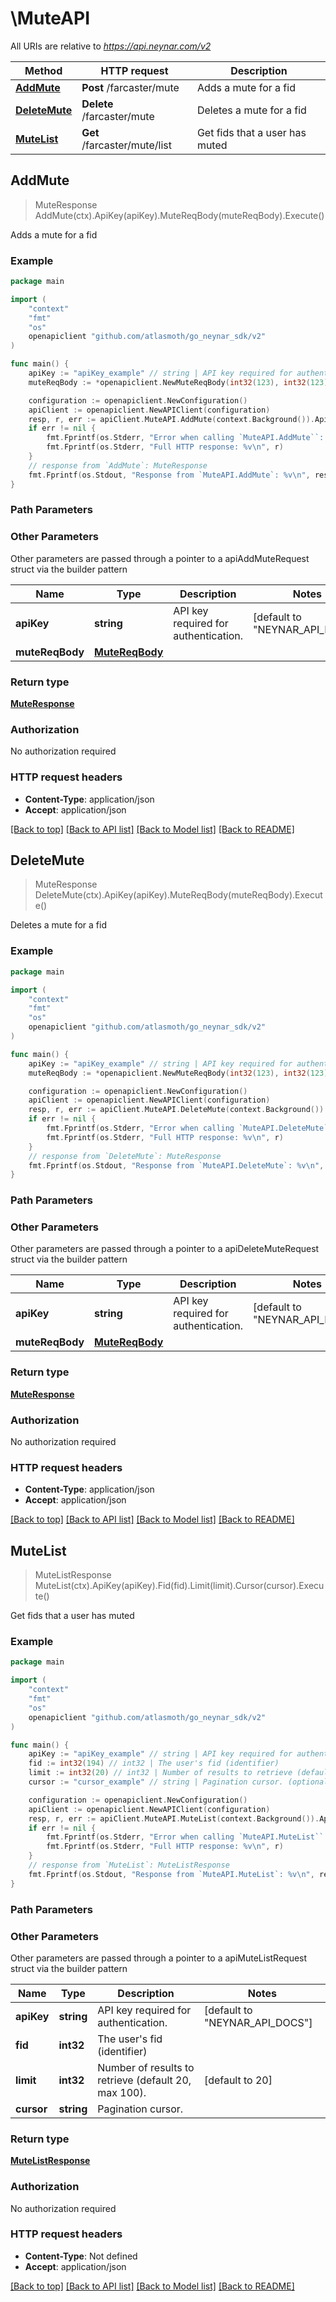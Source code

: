 # \MuteAPI

All URIs are relative to *https://api.neynar.com/v2*

| Method                                  | HTTP request                 | Description                    |
| --------------------------------------- | ---------------------------- | ------------------------------ |
| [**AddMute**](MuteAPI.md#AddMute)       | **Post** /farcaster/mute     | Adds a mute for a fid          |
| [**DeleteMute**](MuteAPI.md#DeleteMute) | **Delete** /farcaster/mute   | Deletes a mute for a fid       |
| [**MuteList**](MuteAPI.md#MuteList)     | **Get** /farcaster/mute/list | Get fids that a user has muted |

## AddMute

> MuteResponse AddMute(ctx).ApiKey(apiKey).MuteReqBody(muteReqBody).Execute()

Adds a mute for a fid

### Example

```go
package main

import (
	"context"
	"fmt"
	"os"
	openapiclient "github.com/atlasmoth/go_neynar_sdk/v2"
)

func main() {
	apiKey := "apiKey_example" // string | API key required for authentication. (default to "NEYNAR_API_DOCS")
	muteReqBody := *openapiclient.NewMuteReqBody(int32(123), int32(123)) // MuteReqBody |

	configuration := openapiclient.NewConfiguration()
	apiClient := openapiclient.NewAPIClient(configuration)
	resp, r, err := apiClient.MuteAPI.AddMute(context.Background()).ApiKey(apiKey).MuteReqBody(muteReqBody).Execute()
	if err != nil {
		fmt.Fprintf(os.Stderr, "Error when calling `MuteAPI.AddMute``: %v\n", err)
		fmt.Fprintf(os.Stderr, "Full HTTP response: %v\n", r)
	}
	// response from `AddMute`: MuteResponse
	fmt.Fprintf(os.Stdout, "Response from `MuteAPI.AddMute`: %v\n", resp)
}
```

### Path Parameters

### Other Parameters

Other parameters are passed through a pointer to a apiAddMuteRequest struct via the builder pattern

| Name            | Type                              | Description                          | Notes                                    |
| --------------- | --------------------------------- | ------------------------------------ | ---------------------------------------- |
| **apiKey**      | **string**                        | API key required for authentication. | [default to &quot;NEYNAR_API_DOCS&quot;] |
| **muteReqBody** | [**MuteReqBody**](MuteReqBody.md) |                                      |

### Return type

[**MuteResponse**](MuteResponse.md)

### Authorization

No authorization required

### HTTP request headers

- **Content-Type**: application/json
- **Accept**: application/json

[[Back to top]](#) [[Back to API list]](../README.md#documentation-for-api-endpoints)
[[Back to Model list]](../README.md#documentation-for-models)
[[Back to README]](../README.md)

## DeleteMute

> MuteResponse DeleteMute(ctx).ApiKey(apiKey).MuteReqBody(muteReqBody).Execute()

Deletes a mute for a fid

### Example

```go
package main

import (
	"context"
	"fmt"
	"os"
	openapiclient "github.com/atlasmoth/go_neynar_sdk/v2"
)

func main() {
	apiKey := "apiKey_example" // string | API key required for authentication. (default to "NEYNAR_API_DOCS")
	muteReqBody := *openapiclient.NewMuteReqBody(int32(123), int32(123)) // MuteReqBody |

	configuration := openapiclient.NewConfiguration()
	apiClient := openapiclient.NewAPIClient(configuration)
	resp, r, err := apiClient.MuteAPI.DeleteMute(context.Background()).ApiKey(apiKey).MuteReqBody(muteReqBody).Execute()
	if err != nil {
		fmt.Fprintf(os.Stderr, "Error when calling `MuteAPI.DeleteMute``: %v\n", err)
		fmt.Fprintf(os.Stderr, "Full HTTP response: %v\n", r)
	}
	// response from `DeleteMute`: MuteResponse
	fmt.Fprintf(os.Stdout, "Response from `MuteAPI.DeleteMute`: %v\n", resp)
}
```

### Path Parameters

### Other Parameters

Other parameters are passed through a pointer to a apiDeleteMuteRequest struct via the builder pattern

| Name            | Type                              | Description                          | Notes                                    |
| --------------- | --------------------------------- | ------------------------------------ | ---------------------------------------- |
| **apiKey**      | **string**                        | API key required for authentication. | [default to &quot;NEYNAR_API_DOCS&quot;] |
| **muteReqBody** | [**MuteReqBody**](MuteReqBody.md) |                                      |

### Return type

[**MuteResponse**](MuteResponse.md)

### Authorization

No authorization required

### HTTP request headers

- **Content-Type**: application/json
- **Accept**: application/json

[[Back to top]](#) [[Back to API list]](../README.md#documentation-for-api-endpoints)
[[Back to Model list]](../README.md#documentation-for-models)
[[Back to README]](../README.md)

## MuteList

> MuteListResponse MuteList(ctx).ApiKey(apiKey).Fid(fid).Limit(limit).Cursor(cursor).Execute()

Get fids that a user has muted

### Example

```go
package main

import (
	"context"
	"fmt"
	"os"
	openapiclient "github.com/atlasmoth/go_neynar_sdk/v2"
)

func main() {
	apiKey := "apiKey_example" // string | API key required for authentication. (default to "NEYNAR_API_DOCS")
	fid := int32(194) // int32 | The user's fid (identifier)
	limit := int32(20) // int32 | Number of results to retrieve (default 20, max 100). (optional) (default to 20)
	cursor := "cursor_example" // string | Pagination cursor. (optional)

	configuration := openapiclient.NewConfiguration()
	apiClient := openapiclient.NewAPIClient(configuration)
	resp, r, err := apiClient.MuteAPI.MuteList(context.Background()).ApiKey(apiKey).Fid(fid).Limit(limit).Cursor(cursor).Execute()
	if err != nil {
		fmt.Fprintf(os.Stderr, "Error when calling `MuteAPI.MuteList``: %v\n", err)
		fmt.Fprintf(os.Stderr, "Full HTTP response: %v\n", r)
	}
	// response from `MuteList`: MuteListResponse
	fmt.Fprintf(os.Stdout, "Response from `MuteAPI.MuteList`: %v\n", resp)
}
```

### Path Parameters

### Other Parameters

Other parameters are passed through a pointer to a apiMuteListRequest struct via the builder pattern

| Name       | Type       | Description                                          | Notes                                    |
| ---------- | ---------- | ---------------------------------------------------- | ---------------------------------------- |
| **apiKey** | **string** | API key required for authentication.                 | [default to &quot;NEYNAR_API_DOCS&quot;] |
| **fid**    | **int32**  | The user&#39;s fid (identifier)                      |
| **limit**  | **int32**  | Number of results to retrieve (default 20, max 100). | [default to 20]                          |
| **cursor** | **string** | Pagination cursor.                                   |

### Return type

[**MuteListResponse**](MuteListResponse.md)

### Authorization

No authorization required

### HTTP request headers

- **Content-Type**: Not defined
- **Accept**: application/json

[[Back to top]](#) [[Back to API list]](../README.md#documentation-for-api-endpoints)
[[Back to Model list]](../README.md#documentation-for-models)
[[Back to README]](../README.md)

